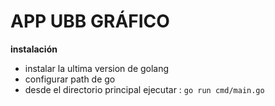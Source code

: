 # APP UBB GRÁFICO


**instalación**

- instalar la ultima version de golang
- configurar path de go
- desde el directorio principal ejecutar : `go run cmd/main.go`

